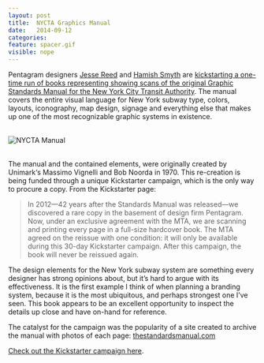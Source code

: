 ```yaml
---
layout: post
title:  NYCTA Graphics Manual
date:   2014-09-12
categories:
feature: spacer.gif
visible: nope
---
```

Pentagram designers [Jesse Reed](http://www.jessereedfromohio.com/) and [Hamish Smyth](http://www.hamishsmyth.com/) are [kickstarting a one-time run of books representing showing scans of the original Graphic Standards Manual for the New York City Transit Authority](https://www.kickstarter.com/projects/thestandardsmanual/full-size-reissue-of-the-nycta-graphics-standards). The manual covers the entire visual language for New York subway type, colors, layouts, iconography, map design, signage and everything else that makes up one of the most recognizable graphic systems in existence.

<br>![NYCTA Manual]({{site.blog_img_path}}2014/nycta.jpg)

<br>The manual and the contained elements, were originally created by Unimark‘s Massimo Vignelli and Bob Noorda in 1970. This re-creation is being funded through a unique Kickstarter campaign, which is the only way to procure a copy. From the Kickstarter page:

> In 2012—42 years after the Standards Manual was released—we discovered a rare copy in the basement of design firm Pentagram. Now, under an exclusive agreement with the MTA, we are scanning and printing every page in a full-size hardcover book. The MTA agreed on the reissue with one condition: it will only be available during this 30-day Kickstarter campaign. After this campaign, the book will never be reissued again.

The design elements for the New York subway system are something every designer has strong opinions about, but it’s hard to argue with its effectiveness. It is the first example I think of when planning a branding system, because it is the most ubiquitous, and perhaps strongest one I’ve seen. This book appears to be an excellent opportunity to inspect the details up close and have on-hand for reference.

The catalyst for the campaign was the popularity of a site created to archive the manual with photos of each page: [thestandardsmanual.com](http://thestandardsmanual.com/)

[Check out the Kickstarter campaign here](https://www.kickstarter.com/projects/thestandardsmanual/full-size-reissue-of-the-nycta-graphics-standards).
